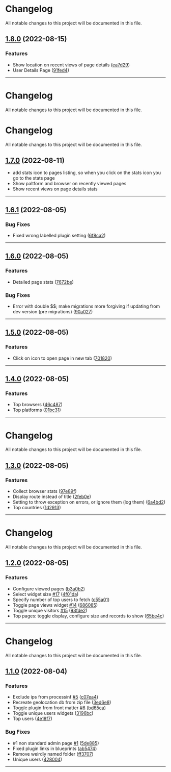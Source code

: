 <!--- BEGIN HEADER -->
# Changelog

All notable changes to this project will be documented in this file.
<!--- END HEADER -->

## [1.8.0](https://github.com/francodacosta/grav-plugin-page-stats/compare/1.7.0...v1.8.0) (2022-08-15)

### Features

* Show location on recent views of page details ([ea7d29](https://github.com/francodacosta/grav-plugin-page-stats/commit/ea7d290aae6dd783a570c50604835bd6d18adeac))
* User Details Page ([91fed4](https://github.com/francodacosta/grav-plugin-page-stats/commit/91fed4f7702bb47a5ca132ec60472eb2f0719c88))


---

<!--- BEGIN HEADER -->
# Changelog

All notable changes to this project will be documented in this file.
<!--- END HEADER -->



<!--- BEGIN HEADER -->
# Changelog

All notable changes to this project will be documented in this file.
<!--- END HEADER -->


## [1.7.0]() (2022-08-11)

* add stats icon to pages listing, so when you click on the stats icon you go to the stats page
* Show paltform and browser on recently viewed pages
* Show recent views on page details stats

---

## [1.6.1](https://github.com/francodacosta/grav-plugin-page-stats/compare/1.6.0...v1.6.1) (2022-08-05)

### Bug Fixes

* Fixed wrong labelled plugin setting ([6f8ca2](https://github.com/francodacosta/grav-plugin-page-stats/commit/6f8ca29443bf42685ffc85bed9b821c9f6153910))

---

## [1.6.0](https://github.com/francodacosta/grav-plugin-page-stats/compare/1.5.0...v1.6.0) (2022-08-05)

### Features

* Detailed page stats ([7672be](https://github.com/francodacosta/grav-plugin-page-stats/commit/7672bee5ac9b9f54dc5735ab407d455d0d7b8b9b))

### Bug Fixes

* Error with double $$; make migrations more forgiving if updating from dev version (pre migrations) ([90a027](https://github.com/francodacosta/grav-plugin-page-stats/commit/90a027f94174549fe6529b7ec60b8dff7f87575d))



---

## [1.5.0](https://github.com/francodacosta/grav-plugin-page-stats/compare/1.4.1...v1.5.0) (2022-08-05)

### Features

* Click on icon to open page in new tab ([701820](https://github.com/francodacosta/grav-plugin-page-stats/commit/7018206c7986ad2c2322e88c3a37b01c9698c437))


---

## [1.4.0](https://github.com/francodacosta/grav-plugin-page-stats/compare/1.3.1...v1.4.0) (2022-08-05)

### Features

* Top browsers ([46c487](https://github.com/francodacosta/grav-plugin-page-stats/commit/46c487a02ab698f23a7f3a7844760838b80c2a99))
* Top platforms ([01bc31](https://github.com/francodacosta/grav-plugin-page-stats/commit/01bc31d489bbaf4b72aac783988967e15c848180))


---

<!--- BEGIN HEADER -->
# Changelog

All notable changes to this project will be documented in this file.
<!--- END HEADER -->

## [1.3.0](https://github.com/francodacosta/grav-plugin-page-stats/compare/1.2.0...v1.3.0) (2022-08-05)

### Features

* Collect browser stats ([97e89f](https://github.com/francodacosta/grav-plugin-page-stats/commit/97e89f30f096d9ccc4becab1037c851edb1e1577))
* Display route instead of title ([2feb0e](https://github.com/francodacosta/grav-plugin-page-stats/commit/2feb0ef862a08af027e846cb4390e0a209ba991b))
* Setting to throw exception on errors, or ignore them (log them) ([6a4bd2](https://github.com/francodacosta/grav-plugin-page-stats/commit/6a4bd2e9c80b8e2ba3ee615d761f69a95423a502))
* Top countries ([1d2913](https://github.com/francodacosta/grav-plugin-page-stats/commit/1d29130f0d589f66c07769e98387d697fb5d0724))


---

<!--- BEGIN HEADER -->
# Changelog

All notable changes to this project will be documented in this file.
<!--- END HEADER -->

## [1.2.0](https://github.com/francodacosta/grav-plugin-page-stats/compare/1.1.0...v1.2.0) (2022-08-05)

### Features

* Configure viewed pages ([b3a0b2](https://github.com/francodacosta/grav-plugin-page-stats/commit/b3a0b28cbb282f6b173d3166ceb0f889ab4dd0de))
* Select widget size [#17](https://github.com/francodacosta/grav-plugin-page-stats/issues/17) ([4f01da](https://github.com/francodacosta/grav-plugin-page-stats/commit/4f01da6d19db2253ff015f064a6ce477c0577e17))
* Specify number of top users to fetch ([c55a01](https://github.com/francodacosta/grav-plugin-page-stats/commit/c55a01b22f6c2ec36e696d537f83de50ad40cf21))
* Toggle page views widget [#14](https://github.com/francodacosta/grav-plugin-page-stats/issues/14) ([686085](https://github.com/francodacosta/grav-plugin-page-stats/commit/6860859c60d478a3f2c68dbc22d698f04ec042e3))
* Toggle unique visitors [#15](https://github.com/francodacosta/grav-plugin-page-stats/issues/15) ([93fde2](https://github.com/francodacosta/grav-plugin-page-stats/commit/93fde20f6a953841cbcc4b600754631885829ce0))
* Top pages: toggle display, configure size and records to show ([65be4c](https://github.com/francodacosta/grav-plugin-page-stats/commit/65be4c89701a53ab4da12782815682196fae9d8c))


---

<!--- BEGIN HEADER -->
# Changelog

All notable changes to this project will be documented in this file.
<!--- END HEADER -->


## [1.1.0](https://github.com/francodacosta/grav-plugin-page-stats/compare/27d206e17eb2a1847e304d0c40435b0fd87d7536...v1.0.0) (2022-08-04)

### Features

* Exclude ips from processinf [#5](https://github.com/francodacosta/grav-plugin-page-stats/issues/5) ([c07ea4](https://github.com/francodacosta/grav-plugin-page-stats/commit/c07ea4e71c1f026bc0c0c3b884b1c56777e29ed3))
* Recreate geolocation db from zip file ([3ed6e8](https://github.com/francodacosta/grav-plugin-page-stats/commit/3ed6e8934ae02d95e518b3b1a137e0a390ece255))
* Toggle plugin from front matter [#6](https://github.com/francodacosta/grav-plugin-page-stats/issues/6) ([bd65ca](https://github.com/francodacosta/grav-plugin-page-stats/commit/bd65ca388cdb53c641796f0b993fc615ec71681b))
* Toggle unique users widgets ([3196bc](https://github.com/francodacosta/grav-plugin-page-stats/commit/3196bcc6968d83eae3d6da2c5e3f4423c4ff71f6))
* Top users ([4e18f7](https://github.com/francodacosta/grav-plugin-page-stats/commit/4e18f7fef961e64285d990759aa7ad47eccdd31d))

### Bug Fixes

* #1 non standard admin page [#1](https://github.com/francodacosta/grav-plugin-page-stats/issues/1) ([5de885](https://github.com/francodacosta/grav-plugin-page-stats/commit/5de885359789fb0751e255a819dd8b6d19eb3a8e))
* Fixed plugin links in blueprints ([ab5474](https://github.com/francodacosta/grav-plugin-page-stats/commit/ab5474cc01513492fc38696fdd04a934cfbe682a))
* Remove weirdly named folder ([ff3707](https://github.com/francodacosta/grav-plugin-page-stats/commit/ff37078fdce36fb982fb23f2749344c31595e609))
* Unique users ([428004](https://github.com/francodacosta/grav-plugin-page-stats/commit/428004a9c1731faa98e3147580d4b42488eaddfd))


---

